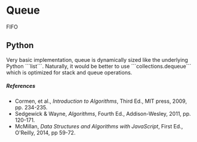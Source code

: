 # Queue

FIFO

## Python

Very basic implementation, queue is dynamically sized like the underlying
Python ´´´list´´´. Naturally, it would be better to use ´´´collections.dequeue´´´
which is optimized for stack and queue operations.

##### References

* Cormen, et al., *Introduction to Algorithms*, Third Ed., MIT press, 2009, pp. 234-235.
* Sedgewick & Wayne, *Algorithms*, Fourth Ed., Addison-Wesley, 2011, pp. 120-171.
* McMillan, *Data Structures and Algorithms with JavaScript*, First Ed., O'Reilly, 2014, pp 59-72.
